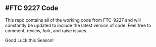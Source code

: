 #FTC 9227 Code
---

This repo contains all of the working code from FTC-9227 and will constantly be updated to include
the latest version of code. Feel free to comment, review,
fork, and raise issues. 

Good Luck this Season!
